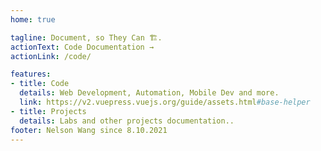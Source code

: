 ```yaml
---
home: true

tagline: Document, so They Can 🏗.
actionText: Code Documentation →
actionLink: /code/

features:
- title: Code
  details: Web Development, Automation, Mobile Dev and more.
  link: https://v2.vuepress.vuejs.org/guide/assets.html#base-helper 
- title: Projects
  details: Labs and other projects documentation..
footer: Nelson Wang since 8.10.2021
---
```


<!-- 
# Quick Access

<TagList /> -->

